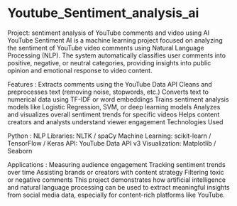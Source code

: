 # Youtube_Sentiment_analysis_ai
Project: sentiment analysis of YouTube comments and video using AI YouTube Sentiment AI is a machine learning project focused on analyzing the sentiment of YouTube video comments using Natural Language Processing (NLP). The system automatically classifies user comments into positive, negative, or neutral categories, providing insights into public opinion and emotional response to video content.

Features : 
Extracts comments using the YouTube Data API
Cleans and preprocesses text (removing noise, stopwords, etc.)
Converts text to numerical data using TF-IDF or word embeddings
Trains sentiment analysis models like Logistic Regression, SVM, or deep learning models
Analyzes and visualizes overall sentiment trends for specific videos
Helps content creators and analysts understand viewer engagement
Technologies Used

Python :
NLP Libraries: NLTK / spaCy
Machine Learning: scikit-learn / TensorFlow / Keras
API: YouTube Data API v3
Visualization: Matplotlib / Seaborn

Applications :
Measuring audience engagement
Tracking sentiment trends over time
Assisting brands or creators with content strategy
Filtering toxic or negative comments
This project demonstrates how artificial intelligence and natural language processing can be used to extract meaningful insights from social media data, especially for content-rich platforms like YouTube.
